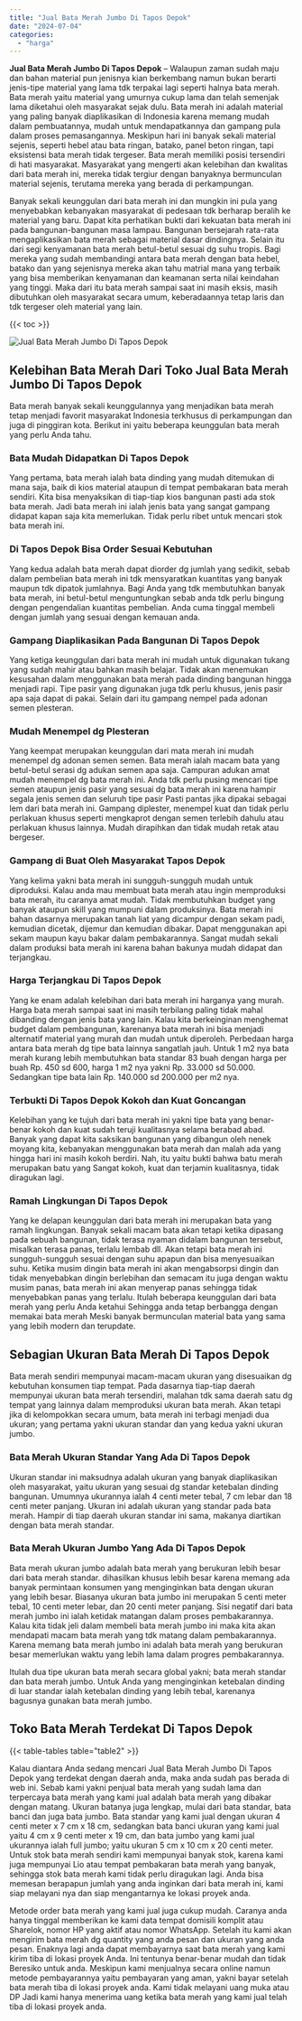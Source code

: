 ```yaml
---
title: "Jual Bata Merah Jumbo Di Tapos Depok"
date: "2024-07-04"
categories: 
  - "harga"
---
```


**Jual Bata Merah Jumbo Di Tapos Depok** – Walaupun zaman sudah maju dan bahan material pun jenisnya kian berkembang namun bukan berarti jenis-tipe material yang lama tdk terpakai lagi seperti halnya bata merah. Bata merah yaitu material yang umurnya cukup lama dan telah semenjak lama diketahui oleh masyarakat sejak dulu. Bata merah ini adalah material yang paling banyak diaplikasikan di Indonesia karena memang mudah dalam pembuatannya, mudah untuk mendapatkannya dan gampang pula dalam proses pemasangannya. Meskipun hari ini banyak sekali material sejenis, seperti hebel atau bata ringan, batako, panel beton ringan, tapi eksistensi bata merah tidak tergeser. Bata merah memiliki posisi tersendiri di hati masyarakat. Masyarakat yang mengerti akan kelebihan dan kwalitas dari bata merah ini, mereka tidak tergiur dengan banyaknya bermunculan material sejenis, terutama mereka yang berada di perkampungan.

Banyak sekali keunggulan dari bata merah ini dan mungkin ini pula yang menyebabkan kebanyakan masyarakat di pedesaan tdk berharap beralih ke material yang baru. Dapat kita perhatikan bukti dari kekuatan bata merah ini pada bangunan-bangunan masa lampau. Bangunan bersejarah rata-rata mengaplikasikan bata merah sebagai material dasar dindingnya. Selain itu dari segi kenyamanan bata merah betul-betul sesuai dg suhu tropis. Bagi mereka yang sudah membandingi antara bata merah dengan bata hebel, batako dan yang sejenisnya mereka akan tahu matrial mana yang terbaik yang bisa memberikan kenyamanan dan keamanan serta nilai keindahan yang tinggi. Maka dari itu bata merah sampai saat ini masih eksis, masih dibutuhkan oleh masyarakat secara umum, keberadaannya tetap laris dan tdk tergeser oleh material yang lain.

{{< toc >}}

![Jual Bata Merah Jumbo Di Tapos Depok](/images/jual-bata-merah-18.png)

## Kelebihan Bata Merah Dari Toko Jual Bata Merah Jumbo Di Tapos Depok

Bata merah banyak sekali keunggulannya yang menjadikan bata merah tetap menjadi favorit masyarakat Indonesia terkhusus di perkampungan dan juga di pinggiran kota. Berikut ini yaitu beberapa keunggulan bata merah yang perlu Anda tahu.

### Bata Mudah Didapatkan Di Tapos Depok

Yang pertama, bata merah ialah bata dinding yang mudah ditemukan di mana saja, baik di kios material ataupun di tempat pembakaran bata merah sendiri. Kita bisa menyaksikan di tiap-tiap kios bangunan pasti ada stok bata merah. Jadi bata merah ini ialah jenis bata yang sangat gampang didapat kapan saja kita memerlukan. Tidak perlu ribet untuk mencari stok bata merah ini.

### Di Tapos Depok Bisa Order Sesuai Kebutuhan

Yang kedua adalah bata merah dapat diorder dg jumlah yang sedikit, sebab dalam pembelian bata merah ini tdk mensyaratkan kuantitas yang banyak maupun tdk dipatok jumlahnya. Bagi Anda yang tdk membutuhkan banyak bata merah, ini betul-betul menguntungkan sebab anda tdk perlu bingung dengan pengendalian kuantitas pembelian. Anda cuma tinggal membeli dengan jumlah yang sesuai dengan kemauan anda.

### Gampang Diaplikasikan Pada Bangunan Di Tapos Depok

Yang ketiga keunggulan dari bata merah ini mudah untuk digunakan tukang yang sudah mahir atau bahkan masih belajar. Tidak akan menemukan kesusahan dalam menggunakan bata merah pada dinding bangunan hingga menjadi rapi. Tipe pasir yang digunakan juga tdk perlu khusus, jenis pasir apa saja dapat di pakai. Selain dari itu gampang nempel pada adonan semen plesteran.

### Mudah Menempel dg Plesteran

Yang keempat merupakan keunggulan dari mata merah ini mudah menempel dg adonan semen semen. Bata merah ialah macam bata yang betul-betul serasi dg adukan semen apa saja. Campuran adukan amat mudah menempel dg bata merah ini. Anda tdk perlu pusing mencari tipe semen ataupun jenis pasir yang sesuai dg bata merah ini karena hampir segala jenis semen dan seluruh tipe pasir Pasti pantas jika dipakai sebagai lem dari bata merah ini. Gampang diplester, menempel kuat dan tidak perlu perlakuan khusus seperti mengkaprot dengan semen terlebih dahulu atau perlakuan khusus lainnya. Mudah dirapihkan dan tidak mudah retak atau bergeser.

### Gampang di Buat Oleh Masyarakat Tapos Depok

Yang kelima yakni bata merah ini sungguh-sungguh mudah untuk diproduksi. Kalau anda mau membuat bata merah atau ingin memproduksi bata merah, itu caranya amat mudah. Tidak membutuhkan budget yang banyak ataupun skill yang mumpuni dalam produksinya. Bata merah ini bahan dasarnya merupakan tanah liat yang dicampur dengan sekam padi, kemudian dicetak, dijemur dan kemudian dibakar. Dapat menggunakan api sekam maupun kayu bakar dalam pembakarannya. Sangat mudah sekali dalam produksi bata merah ini karena bahan bakunya mudah didapat dan terjangkau.

### Harga Terjangkau Di Tapos Depok

Yang ke enam adalah kelebihan dari bata merah ini harganya yang murah. Harga bata merah sampai saat ini masih terbilang paling tidak mahal dibanding dengan jenis bata yang lain. Kalau kita berkeinginan menghemat budget dalam pembangunan, karenanya bata merah ini bisa menjadi alternatif material yang murah dan mudah untuk diperoleh. Perbedaan harga antara bata merah dg tipe bata lainnya sangatlah jauh. Untuk 1 m2 nya bata merah kurang lebih membutuhkan bata standar 83 buah dengan harga per buah Rp. 450 sd 600, harga 1 m2 nya yakni Rp. 33.000 sd 50.000. Sedangkan tipe bata lain Rp. 140.000 sd 200.000 per m2 nya.

### Terbukti Di Tapos Depok Kokoh dan Kuat Goncangan

Kelebihan yang ke tujuh dari bata merah ini yakni tipe bata yang benar-benar kokoh dan kuat sudah teruji kualitasnya selama berabad abad. Banyak yang dapat kita saksikan bangunan yang dibangun oleh nenek moyang kita, kebanyakan menggunakan bata merah dan malah ada yang hingga hari ini masih kokoh berdiri. Nah, itu yaitu bukti bahwa batu merah merupakan batu yang Sangat kokoh, kuat dan terjamin kualitasnya, tidak diragukan lagi.

### Ramah Lingkungan Di Tapos Depok

Yang ke delapan keunggulan dari bata merah ini merupakan bata yang ramah lingkungan. Banyak sekali macam bata akan tetapi ketika dipasang pada sebuah bangunan, tidak terasa nyaman didalam bangunan tersebut, misalkan terasa panas, terlalu lembab dll. Akan tetapi bata merah ini sungguh-sungguh sesuai dengan suhu apapun dan bisa menyesuaikan suhu. Ketika musim dingin bata merah ini akan mengabsorpsi dingin dan tidak menyebabkan dingin berlebihan dan semacam itu juga dengan waktu musim panas, bata merah ini akan menyerap panas sehingga tidak menyebabkan panas yang terlalu. Itulah beberapa keunggulan dari bata merah yang perlu Anda ketahui Sehingga anda tetap berbangga dengan memakai bata merah Meski banyak bermunculan material bata yang sama yang lebih modern dan terupdate.

## Sebagian Ukuran Bata Merah Di Tapos Depok

Bata merah sendiri mempunyai macam-macam ukuran yang disesuaikan dg kebutuhan konsumen tiap tempat. Pada dasarnya tiap-tiap daerah mempunyai ukuran bata merah tersendiri, malahan tdk sama daerah satu dg tempat yang lainnya dalam memproduksi ukuran bata merah. Akan tetapi jika di kelompokkan secara umum, bata merah ini terbagi menjadi dua ukuran; yang pertama yakni ukuran standar dan yang kedua yakni ukuran jumbo.

### Bata Merah Ukuran Standar Yang Ada Di Tapos Depok

Ukuran standar ini maksudnya adalah ukuran yang banyak diaplikasikan oleh masyarakat, yaitu ukuran yang sesuai dg standar ketebalan dinding bangunan. Umumnya ukurannya ialah 4 centi meter tebal, 7 cm lebar dan 18 centi meter panjang. Ukuran ini adalah ukuran yang standar pada bata merah. Hampir di tiap daerah ukuran standar ini sama, makanya diartikan dengan bata merah standar.

### Bata Merah Ukuran Jumbo Yang Ada Di Tapos Depok

Bata merah ukuran jumbo adalah bata merah yang berukuran lebih besar dari bata merah standar. dihasilkan khusus lebih besar karena memang ada banyak permintaan konsumen yang menginginkan bata dengan ukuran yang lebih besar. Biasanya ukuran bata jumbo ini merupakan 5 centi meter tebal, 10 centi meter lebar, dan 20 centi meter panjang. Sisi negatif dari bata merah jumbo ini ialah ketidak matangan dalam proses pembakarannya. Kalau kita tidak jeli dalam membeli bata merah jumbo ini maka kita akan mendapati macam bata merah yang tdk matang dalam pembakarannya. Karena memang bata merah jumbo ini adalah bata merah yang berukuran besar memerlukan waktu yang lebih lama dalam progres pembakarannya.

Itulah dua tipe ukuran bata merah secara global yakni; bata merah standar dan bata merah jumbo. Untuk Anda yang menginginkan ketebalan dinding di luar standar ialah ketebalan dinding yang lebih tebal, karenanya bagusnya gunakan bata merah jumbo.

## Toko Bata Merah Terdekat Di Tapos Depok

{{< table-tables table="table2" >}}

Kalau diantara Anda sedang mencari Jual Bata Merah Jumbo Di Tapos Depok yang terdekat dengan daerah anda, maka anda sudah pas berada di web ini. Sebab kami yakni penjual bata merah yang sudah lama dan terpercaya bata merah yang kami jual adalah bata merah yang dibakar dengan matang. Ukuran batanya juga lengkap, mulai dari bata standar, bata banci dan juga bata jumbo. Bata standar yang kami jual dengan ukuran 4 centi meter x 7 cm x 18 cm, sedangkan bata banci ukuran yang kami jual yaitu 4 cm x 9 centi meter x 19 cm, dan bata jumbo yang kami jual ukurannya ialah full jumbo; yaitu ukuran 5 cm x 10 cm x 20 centi meter. Untuk stok bata merah sendiri kami mempunyai banyak stok, karena kami juga mempunyai Lio atau tempat pembakaran bata merah yang banyak, sehingga stok bata merah kami tidak perlu diragukan lagi. Anda bisa memesan berapapun jumlah yang anda inginkan dari bata merah ini, kami siap melayani nya dan siap mengantarnya ke lokasi proyek anda.

Metode order bata merah yang kami jual juga cukup mudah. Caranya anda hanya tinggal memberikan ke kami data tempat domisili komplit atau Sharelok, nomor HP yang aktif atau nomor WhatsApp. Setelah itu kami akan mengirim bata merah dg quantity yang anda pesan dan ukuran yang anda pesan. Enaknya lagi anda dapat membayarnya saat bata merah yang kami kirim tiba di lokasi proyek Anda. Ini tentunya benar-benar mudah dan tidak Beresiko untuk anda. Meskipun kami menjualnya secara online namun metode pembayarannya yaitu pembayaran yang aman, yakni bayar setelah bata merah tiba di lokasi proyek anda. Kami tidak melayani uang muka atau DP Jadi kami hanya menerima uang ketika bata merah yang kami jual telah tiba di lokasi proyek anda.
